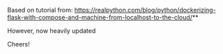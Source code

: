 Based on tutorial from:  https://realpython.com/blog/python/dockerizing-flask-with-compose-and-machine-from-localhost-to-the-cloud/**

However, now heavily updated

Cheers!
